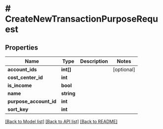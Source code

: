 # # CreateNewTransactionPurposeRequest

## Properties

Name | Type | Description | Notes
------------ | ------------- | ------------- | -------------
**account_ids** | **int[]** |  | [optional]
**cost_center_id** | **int** |  |
**is_income** | **bool** |  |
**name** | **string** |  |
**purpose_account_id** | **int** |  |
**sort_key** | **int** |  |

[[Back to Model list]](../../README.md#models) [[Back to API list]](../../README.md#endpoints) [[Back to README]](../../README.md)
